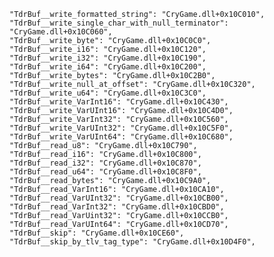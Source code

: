 ﻿```"TdrBuf__skip_4": "CryGame.dll+0x10BF70",
"TdrBuf__write_formatted_string": "CryGame.dll+0x10C010",
"TdrBuf__write_single_char_with_null_terminator": "CryGame.dll+0x10C060",
"TdrBuf__write_byte": "CryGame.dll+0x10C0C0",
"TdrBuf__write_i16": "CryGame.dll+0x10C120",
"TdrBuf__write_i32": "CryGame.dll+0x10C190",
"TdrBuf__write_i64": "CryGame.dll+0x10C200",
"TdrBuf__write_bytes": "CryGame.dll+0x10C2B0",
"TdrBuf__write_null_at_offset": "CryGame.dll+0x10C320",
"TdrBuf__write_u64": "CryGame.dll+0x10C3C0",
"TdrBuf__write_VarInt16": "CryGame.dll+0x10C430",
"TdrBuf__write_VarUInt16": "CryGame.dll+0x10C4D0",
"TdrBuf__write_VarInt32": "CryGame.dll+0x10C560",
"TdrBuf__write_VarUInt32": "CryGame.dll+0x10C5F0",
"TdrBuf__write_VarUInt64": "CryGame.dll+0x10C680",
"TdrBuf__read_u8": "CryGame.dll+0x10C790",
"TdrBuf__read_i16": "CryGame.dll+0x10C800",
"TdrBuf__read_i32": "CryGame.dll+0x10C870",
"TdrBuf__read_u64": "CryGame.dll+0x10C8F0",
"TdrBuf__read_bytes": "CryGame.dll+0x10C9A0",
"TdrBuf__read_VarInt16": "CryGame.dll+0x10CA10",
"TdrBuf__read_VarUInt32": "CryGame.dll+0x10CB00",
"TdrBuf__read_VarInt32": "CryGame.dll+0x10CBD0",
"TdrBuf__read_VarUint32": "CryGame.dll+0x10CCB0",
"TdrBuf__read_VarUInt64": "CryGame.dll+0x10CD70",
"TdrBuf__skip": "CryGame.dll+0x10CE60",
"TdrBuf__skip_by_tlv_tag_type": "CryGame.dll+0x10D4F0",
```